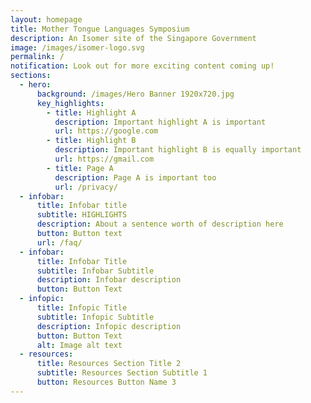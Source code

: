 ```yaml
---
layout: homepage
title: Mother Tongue Languages Symposium
description: An Isomer site of the Singapore Government
image: /images/isomer-logo.svg
permalink: /
notification: Look out for more exciting content coming up!
sections:
  - hero:
      background: /images/Hero Banner 1920x720.jpg
      key_highlights:
        - title: Highlight A
          description: Important highlight A is important
          url: https://google.com
        - title: Highlight B
          description: Important highlight B is equally important
          url: https://gmail.com
        - title: Page A
          description: Page A is important too
          url: /privacy/
  - infobar:
      title: Infobar title
      subtitle: HIGHLIGHTS
      description: About a sentence worth of description here
      button: Button text
      url: /faq/
  - infobar:
      title: Infobar Title
      subtitle: Infobar Subtitle
      description: Infobar description
      button: Button Text
  - infopic:
      title: Infopic Title
      subtitle: Infopic Subtitle
      description: Infopic description
      button: Button Text
      alt: Image alt text
  - resources:
      title: Resources Section Title 2
      subtitle: Resources Section Subtitle 1
      button: Resources Button Name 3
---
```

